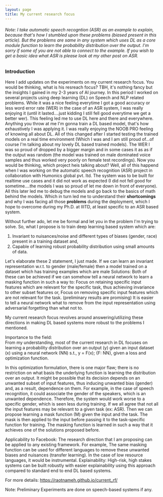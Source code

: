 ```yaml
---
layout: page
title: My current research focus
---
```


###### *Note: I take automatic speech recogntion (ASR) as an example to explain, because that's how I stumbled upon these problems (biased present in this article). But the problems are same in any system which uses DL as a core module function to learn the probability distribution over the output. I'm sorry if some of you are not able to connect to the example. If you wish to get a basic idea what ASR is please look at my other post on ASR.*

### Introduction
Here I add updates on the experiments on my current research focus. You would be thinking, what is his resreach focus? TBH, it's nothing fancy but the insights I gained in my 2-3 years of AI journey. In this period I worked on several projects using deep learning (DL) on Speech and NLP related problems. While it was a nice feeling everytime I got a good accuracy or less word error rate (WER) in the case of an ASR system, I was really enjoying it (until it lasted....just kidding I still fell good everytime we get a better wer). This feeling led me to use DL here and there and everywhere. Anything you throw at me I'm gonna train a DL based model, that's how exhaustively I was applying it. I was really enjoying the NOOB PRO feeling of knowing all about DL. All of this changed after I started testing the trained models on a real time environment (Which I was and I am still proud of...of course I'm talking about my lovely DL based trained models). The WER I was so proud of dropped by a bigger margin and in some cases it as as if the output was random (the model was trained on male dominated voice samples and thus worked very poorly on female test recordings). Now you would be thinking, which project heis talking about? Well, all of this happend when I was working on the automatic speech recognition (ASR) project in collaboration with Humonics global pvt. ltd. The system was to be built for realtime use cases and it did not work as expected (I did not fell good for sometime....the models I was so proud of let me down in front of everyone). All this later led me to debug the models and go back to the basics of math behind the models. Which in turn led me to understand their **shortcomings** and why I was facing all those **problems** during the deployment, which I hope to overcome during my Ph.D. at IIITD, at least specific to an ASR based system. 

Without further ado, let me be formal and let you in the problem I'm trying to solve. So, what I propose is to train deep learning based system which are:
1. Invariant to nuisances/noise and different types of biases (gender, race) present in a training dataset and, 
2. Capable of learning robust probability distribution using small amounts of data.

Let's elaborate these 2 statement, I just made. If we can learn an invariant representation w.r.t. to gender (male/female) then a model trained on a dataset which has training examples which are male 
Solutions: 
Both of these can be achieved if we can somehow tell a neural network to learn a masking function in such a way to:
Focus on retaining specific input features which are relevant for the specific task, thus achieving invariance to other subset features or, 
Focus on removing specific input features which are not relevant for the task. (preliminary results are promising)
It is easier to tell a neural network what to remove from the input representation using adversarial forgetting than what not to. 

My current research focus revolves around answering/utilizing these directions in making DL based systems more robust to the problems I mentioned. 

Importance to the field:  
From my understanding, most of the current research in DL focuses on learning a probability distribution over an output (y) given an input dataset (x) using a neural network (NN) s.t., 
y = F(x); {F: NN},
given a loss and optimization function. 

In this optimization formulation, there is one major flaw; there is no restriction on what basis the underlying function is learning the distribution over an output. It might be possible that its decision depends on an unwanted subset of input features, thus inducing unwanted bias (gender) and, as a result, dependence on them. For example, in the case of speech recognition, it could associate the gender of the speakers, which is an unwanted dependence. Therefore, the system would work worse to a specific gender, which is seen less during training.
If we all agree that not all the input features may be relevant to a given task (ex: ASR). Then we can propose learning a mask function (M) given the input and the task. The mask is then applied to the input before passing it to the task-specific function for training. The masking function is learned in such a way that it achieves one of the solutions proposed before.

Applicability to Facebook: 
The research direction that I am proposing can be applied to any existing framework. For example,
The same masking function can be used for different languages to remove these unwanted biases and nuisances (transfer learning). In the case of low resource languages, it would be instrumental.
Explainability: High-risk, high stakes systems can be built robustly with easier explainability using this approach compared to standard end to end DL based systems.



For more details: https://raotnameh.github.io/current_rf/

Note: Preliminary Experiments are done on speech-based systems if any.


